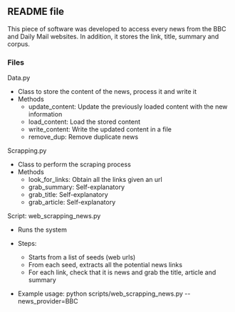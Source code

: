 ## README file

This piece of software was developed to access every news from the BBC and Daily Mail websites. In addition, it stores the link, title, summary and corpus.

### Files
Data.py
  - Class to store the content of the news, process it and write it
  - Methods
    - update_content: Update the previously loaded content with the new information
    - load_content: Load the stored content
    - write_content: Write the updated content in a file
    - remove_dup: Remove duplicate news
  
Scrapping.py
  - Class to perform the scraping process
  - Methods
    - look_for_links: Obtain all the links given an url
    - grab_summary: Self-explanatory
    - grab_title: Self-explanatory
    - grab_article: Self-explanatory
    
Script: web_scrapping_news.py
  - Runs the system
  - Steps:
    - Starts from a list of seeds (web urls)
    - From each seed, extracts all the potential news links
    - For each link, check that it is news and grab the title, article and summary

  - Example usage: python scripts/web_scrapping_news.py --news_provider=BBC

